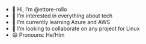 - 👋 Hi, I’m @ettore-rollo
- 👀 I’m interested in everything about tech
- 🌱 I’m currently learning Azure and AWS
- 💞️ I’m looking to collaborate on any project for Linux
- 😄 Pronouns: He/Him

<!---
ettore-rollo/ettore-rollo is a ✨ special ✨ repository because its `README.md` (this file) appears on your GitHub profile.
You can click the Preview link to take a look at your changes.
--->
